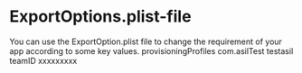 # ExportOptions.plist-file


You can use the ExportOption.plist file to change the requirement of your app according to some key values.
<key>provisioningProfiles</key>
	<dict>
		<key>com.asilTest</key>
		<string>testasil</string>
	</dict>
<key>teamID</key>
	<string>xxxxxxxxx</string>
